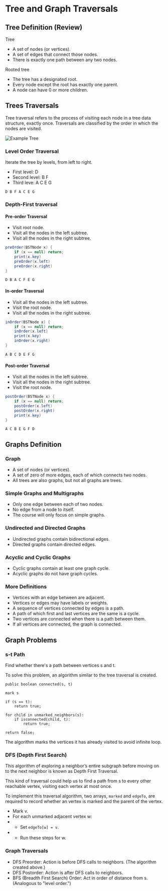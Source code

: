 # Tree and Graph Traversals

## Tree Definition \(Review\)

Tree

* A set of nodes \(or vertices\).
* A set of edges that connect those nodes.
* There is exactly one path between any two nodes.

Rooted tree

* The tree has a designated root.
* Every node except the root has exactly one parent.
* A node can have 0 or more children.

## Trees Traversals

Tree traversal refers to the process of visiting each node in a tree data structure, exactly once. Traversals are classified by the order in which the nodes are visited.

![Example Tree](https://joshhug.gitbooks.io/hug61b/content/assets/Screen%20Shot%202019-03-17%20at%203.53.23%20PM.png)

### Level Order Traversal

Iterate the tree by levels, from left to right.

* First level: D
* Second level: B F
* Third leve: A C E G

```text
D B F A C E G
```

### Depth-First traversal

#### Pre-order Traversal

* Visit root node.
* Visit all the nodes in the left subtree.
* Visit all the nodes in the right subtree.

```java
preOrder(BSTNode x) {
    if (x == null) return;
    print(x.key)
    preOrder(x.left)
    preOrder(x.right)
}
```

```text
D B A C F E G
```

#### In-order Traversal

* Visit all the nodes in the left subtree.
* Visit the root node.
* Visit all the nodes in the right subtree.

```java
inOrder(BSTNode x) {
    if (x == null) return;    
    inOrder(x.left)
    print(x.key)
    inOrder(x.right)
}
```

```text
A B C D E F G
```

#### Post-order Traversal

* Visit all the nodes in the left subtree.
* Visit all the nodes in the right subtree.
* Visit the root node.

```java
postOrder(BSTNode x) {
    if (x == null) return;    
    postOrder(x.left)
    postOrder(x.right)
    print(x.key)   
}
```

```text
A C B E G F D
```

## Graphs Definition

### Graph

* A set of nodes \(or vertices\).
* A set of zero of more edges, each of which connects two nodes.
* All trees are also graphs, but not all graphs are trees.

### Simple Graphs and Multigraphs

* Only one edge between each of two nodes.
* No edge from a node to itself.
* The course will only focus on simple graphs.

### Undirected and Directed Graphs

* Undirected graphs contain bidirectional edges.
* Directed graphs contain directed edges.

### Acyclic and Cyclic Graphs

* Cyclic graphs contain at least one graph cycle.
* Acyclic graphs do not have graph cycles.

### More Definitions

* Vertices with an edge between are adjacent.
* Vertices or edges may have labels or weights.
* A sequence of vertices connected by edges is a path.
* A path of which first and last vertices are the same is a cycle.
* Two vertices are connected when there is a path between them.
* If all vertices are connected, the graph is connected.

## Graph Problems

### s-t Path

Find whether there's a path between vertices s and t.

To solve this problem, an algorithm similar to the tree traversal is created.

```text
public boolean connected(s, t)

mark s

if (s == t):
    return true;

for child in unmarked_neighbors(s):
    if isconnected(child, t):
        return true;

return false;
```

The algorithm marks the vertices it has already visited to avoid infinite loop.

### DFS \(Depth First Search\)

This algorithm of exploring a neighbor’s entire subgraph before moving on to the next neighbor is known as Depth First Traversal.

This kind of traversal could help us to find a path from s to every other reachable vertex, visiting each vertex at most once.

To implement this traversal algorithm, two arrays, `marked` and `edgeTo`, are required to record whether an vertex is marked and the parent of the vertex.

* Mark v.
* For each unmarked adjacent vertex w:
* * Set `edgeTo[w] = v`.
* * Run these steps for w.

### Graph Traversals

* DFS Preorder: Action is before DFS calls to neighbors. \(The algorithm created above.\)
* DFS Postorder: Action is after DFS calls to neighbors.
* BFS \(Breadth First Search\) Order: Act in order of distance from s. \(Analogous to "level order."\)

